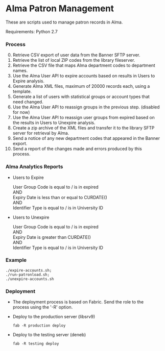 # Alma Patron Management

These are scripts used to manage patron records in Alma. 

Requirements: Python 2.7


### Process

 0. Retrieve CSV export of user data from the Banner SFTP server.
 0. Retrieve the list of local ZIP codes from the library fileserver.
 0. Retrieve the CSV file that maps Alma department codes to department names.
 0. Use the Alma User API to expire accounts based on results in Users to Expire analysis.
 0. Generate Alma XML files, maximum of 20000 records each, using a template.
 0. Generate a list of users with statistical groups or account types that need changed.
 0. Use the Alma User API to reassign groups in the previous step. (disabled for now)
 0. Use the Alma User API to reassign user groups from expired based on the results in 
    Users to Unexpire analysis. 
 0. Create a zip archive of the XML files and transfer it to the library
    SFTP server for retrieval by Alma.
 0. Send a notice of any new department codes that appeared in the Banner export.
 0. Send a report of the changes made and errors produced by this process.


### Alma Analytics Reports

 * Users to Expire

    User Group Code is equal to / is in expired  
    AND  
    Expiry Date is less than or equal to CURDATE()  
    AND  
    Identifier Type is equal to / is in University ID  

 * Users to Unexpire

    User Group Code is equal to / is in expired  
    AND  
    Expiry Date is greater than CURDATE()  
    AND  
    Identifier Type is equal to / is in University ID  
    

### Example

  ```
  ./expire-accounts.sh;
  ./run-patronload.sh;
  ./unexpire-accounts.sh
  ```

### Deployment

  * The deployment process is based on Fabric. Send the role to the process using the '-R' option.

  * Deploy to the production server (libsrv9)

     ```
     fab -R production deploy
     ```

  * Deploy to the testing server (deneb)

     ```
     fab -R testing deploy
     ```

